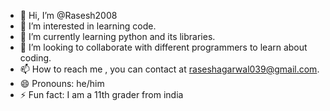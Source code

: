 - 👋 Hi, I’m @Rasesh2008
- 👀 I’m interested in learning code.
- 🌱 I’m currently learning python and its libraries.
- 💞️ I’m looking to collaborate with different programmers to learn about coding.
- 📫 How to reach me , you can contact at raseshagarwal039@gmail.com.
- 😄 Pronouns: he/him
- ⚡ Fun fact: I am a 11th grader from  india

<!---
Rasesh2008/Rasesh2008 is a ✨ special ✨ repository because its `README.md` (this file) appears on your GitHub profile.
You can click the Preview link to take a look at your changes.
--->
